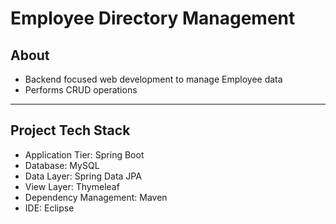 # Employee Directory Management
## About
- Backend focused web development to manage Employee data
- Performs CRUD operations
---
## Project Tech Stack
- Application Tier: Spring Boot
- Database: MySQL
- Data Layer: Spring Data JPA
- View Layer: Thymeleaf
- Dependency Management: Maven
- IDE: Eclipse
